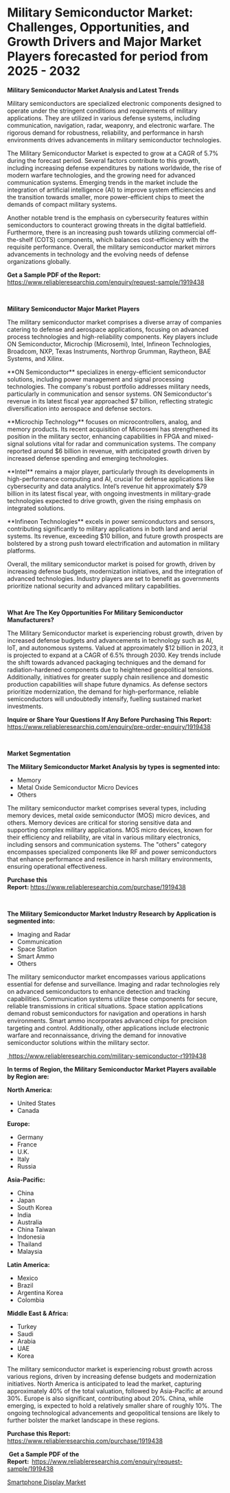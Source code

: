 <p><h1>Military Semiconductor Market: Challenges, Opportunities, and Growth Drivers and Major Market Players forecasted for period from 2025 - 2032</h1></p><p><strong>Military Semiconductor Market Analysis and Latest Trends</strong></p>
<p><p>Military semiconductors are specialized electronic components designed to operate under the stringent conditions and requirements of military applications. They are utilized in various defense systems, including communication, navigation, radar, weaponry, and electronic warfare. The rigorous demand for robustness, reliability, and performance in harsh environments drives advancements in military semiconductor technologies.</p><p>The Military Semiconductor Market is expected to grow at a CAGR of 5.7% during the forecast period. Several factors contribute to this growth, including increasing defense expenditures by nations worldwide, the rise of modern warfare technologies, and the growing need for advanced communication systems. Emerging trends in the market include the integration of artificial intelligence (AI) to improve system efficiencies and the transition towards smaller, more power-efficient chips to meet the demands of compact military systems.</p><p>Another notable trend is the emphasis on cybersecurity features within semiconductors to counteract growing threats in the digital battlefield. Furthermore, there is an increasing push towards utilizing commercial off-the-shelf (COTS) components, which balances cost-efficiency with the requisite performance. Overall, the military semiconductor market mirrors advancements in technology and the evolving needs of defense organizations globally.</p></p>
<p><strong>Get a Sample PDF of the Report:&nbsp;</strong> <a href="https://www.reliableresearchiq.com/enquiry/request-sample/1919438?utm_campaign=2379&utm_medium=2&utm_source=Github&utm_content=ia&utm_term=11022025&utm_id=military-semiconductor">https://www.reliableresearchiq.com/enquiry/request-sample/1919438</a></p>
<p>&nbsp;</p>
<p><strong>Military Semiconductor Major Market Players</strong></p>
<p><p>The military semiconductor market comprises a diverse array of companies catering to defense and aerospace applications, focusing on advanced process technologies and high-reliability components. Key players include ON Semiconductor, Microchip (Microsemi), Intel, Infineon Technologies, Broadcom, NXP, Texas Instruments, Northrop Grumman, Raytheon, BAE Systems, and Xilinx.</p><p>**ON Semiconductor** specializes in energy-efficient semiconductor solutions, including power management and signal processing technologies. The company's robust portfolio addresses military needs, particularly in communication and sensor systems. ON Semiconductor's revenue in its latest fiscal year approached $7 billion, reflecting strategic diversification into aerospace and defense sectors.</p><p>**Microchip Technology** focuses on microcontrollers, analog, and memory products. Its recent acquisition of Microsemi has strengthened its position in the military sector, enhancing capabilities in FPGA and mixed-signal solutions vital for radar and communication systems. The company reported around $6 billion in revenue, with anticipated growth driven by increased defense spending and emerging technologies.</p><p>**Intel** remains a major player, particularly through its developments in high-performance computing and AI, crucial for defense applications like cybersecurity and data analytics. Intel’s revenue hit approximately $79 billion in its latest fiscal year, with ongoing investments in military-grade technologies expected to drive growth, given the rising emphasis on integrated solutions.</p><p>**Infineon Technologies** excels in power semiconductors and sensors, contributing significantly to military applications in both land and aerial systems. Its revenue, exceeding $10 billion, and future growth prospects are bolstered by a strong push toward electrification and automation in military platforms.</p><p>Overall, the military semiconductor market is poised for growth, driven by increasing defense budgets, modernization initiatives, and the integration of advanced technologies. Industry players are set to benefit as governments prioritize national security and advanced military capabilities.</p></p>
<p>&nbsp;</p>
<p><strong>What Are The Key Opportunities For Military Semiconductor Manufacturers?</strong></p>
<p><p>The Military Semiconductor market is experiencing robust growth, driven by increased defense budgets and advancements in technology such as AI, IoT, and autonomous systems. Valued at approximately $12 billion in 2023, it is projected to expand at a CAGR of 6.5% through 2030. Key trends include the shift towards advanced packaging techniques and the demand for radiation-hardened components due to heightened geopolitical tensions. Additionally, initiatives for greater supply chain resilience and domestic production capabilities will shape future dynamics. As defense sectors prioritize modernization, the demand for high-performance, reliable semiconductors will undoubtedly intensify, fuelling sustained market investments.</p></p>
<p><strong>Inquire or Share Your Questions If Any Before Purchasing This Report:</strong> <a href="https://www.reliableresearchiq.com/enquiry/pre-order-enquiry/1919438?utm_campaign=2379&utm_medium=2&utm_source=Github&utm_content=ia&utm_term=11022025&utm_id=military-semiconductor">https://www.reliableresearchiq.com/enquiry/pre-order-enquiry/1919438</a></p>
<p>&nbsp;</p>
<p><strong>Market Segmentation</strong></p>
<p><strong>The Military Semiconductor Market Analysis by types is segmented into:</strong></p>
<p><ul><li>Memory</li><li>Metal Oxide Semiconductor Micro Devices</li><li>Others</li></ul></p>
<p><p>The military semiconductor market comprises several types, including memory devices, metal oxide semiconductor (MOS) micro devices, and others. Memory devices are critical for storing sensitive data and supporting complex military applications. MOS micro devices, known for their efficiency and reliability, are vital in various military electronics, including sensors and communication systems. The "others" category encompasses specialized components like RF and power semiconductors that enhance performance and resilience in harsh military environments, ensuring operational effectiveness.</p></p>
<p><strong>Purchase this Report:&nbsp;</strong><a href="https://www.reliableresearchiq.com/purchase/1919438?utm_campaign=2379&utm_medium=2&utm_source=Github&utm_content=ia&utm_term=11022025&utm_id=military-semiconductor">https://www.reliableresearchiq.com/purchase/1919438</a></p>
<p>&nbsp;</p>
<p><strong>The Military Semiconductor Market Industry Research by Application is segmented into:</strong></p>
<p><ul><li>Imaging and Radar</li><li>Communication</li><li>Space Station</li><li>Smart Ammo</li><li>Others</li></ul></p>
<p><p>The military semiconductor market encompasses various applications essential for defense and surveillance. Imaging and radar technologies rely on advanced semiconductors to enhance detection and tracking capabilities. Communication systems utilize these components for secure, reliable transmissions in critical situations. Space station applications demand robust semiconductors for navigation and operations in harsh environments. Smart ammo incorporates advanced chips for precision targeting and control. Additionally, other applications include electronic warfare and reconnaissance, driving the demand for innovative semiconductor solutions within the military sector.</p></p>
<p><a href="https://www.reliableresearchiq.com/military-semiconductor-r1919438?utm_campaign=2379&utm_medium=2&utm_source=Github&utm_content=ia&utm_term=11022025&utm_id=military-semiconductor">&nbsp;https://www.reliableresearchiq.com/military-semiconductor-r1919438</a></p>
<p><strong>In terms of Region, the Military Semiconductor Market Players available by Region are:</strong></p>
<p>
    <p> <strong> North America: </strong>
        <ul>
            <li>United States</li>
            <li>Canada</li>
        </ul>
        </p> 
    <p> <strong> Europe: </strong>
        <ul>
            <li>Germany</li>
            <li>France</li>
            <li>U.K.</li>
            <li>Italy</li>
            <li>Russia</li>
        </ul>
        </p> 
    <p> <strong> Asia-Pacific: </strong>
        <ul>
            <li>China</li>
            <li>Japan</li>
            <li>South Korea</li>
            <li>India</li>
            <li>Australia</li>
            <li>China Taiwan</li>
            <li>Indonesia</li>
            <li>Thailand</li>
            <li>Malaysia</li>
        </ul>
        </p> 
    <p> <strong> Latin America: </strong>
        <ul>
            <li>Mexico</li>
            <li>Brazil</li>
            <li>Argentina Korea</li>
            <li>Colombia</li>
        </ul>
        </p> 
    <p> <strong> Middle East & Africa: </strong>
        <ul>
            <li>Turkey</li>
            <li>Saudi</li>
            <li>Arabia</li>
            <li>UAE</li>
            <li>Korea</li>
        </ul>
    </p>
    </p>
<p><p>The military semiconductor market is experiencing robust growth across various regions, driven by increasing defense budgets and modernization initiatives. North America is anticipated to lead the market, capturing approximately 40% of the total valuation, followed by Asia-Pacific at around 30%. Europe is also significant, contributing about 20%. China, while emerging, is expected to hold a relatively smaller share of roughly 10%. The ongoing technological advancements and geopolitical tensions are likely to further bolster the market landscape in these regions.</p></p>
<p><strong>Purchase this Report: </strong><a href="https://www.reliableresearchiq.com/purchase/1919438?utm_campaign=2379&utm_medium=2&utm_source=Github&utm_content=ia&utm_term=11022025&utm_id=military-semiconductor">https://www.reliableresearchiq.com/purchase/1919438</a></p>
<p>&nbsp;<strong>Get a Sample PDF of the Report:&nbsp;&nbsp;</strong><a href="https://www.reliableresearchiq.com/enquiry/request-sample/1919438?utm_campaign=2379&utm_medium=2&utm_source=Github&utm_content=ia&utm_term=11022025&utm_id=military-semiconductor">https://www.reliableresearchiq.com/enquiry/request-sample/1919438</a></p>
<p><strong></strong></p>
<p><p><a href="https://github.com/lisaeichler20775/Market-Research-Report-List-1/blob/main/smartphone-display-market.md?utm_campaign=2379&utm_medium=2&utm_source=Github&utm_content=ia&utm_term=11022025&utm_id=military-semiconductor">Smartphone Display Market</a></p></p>